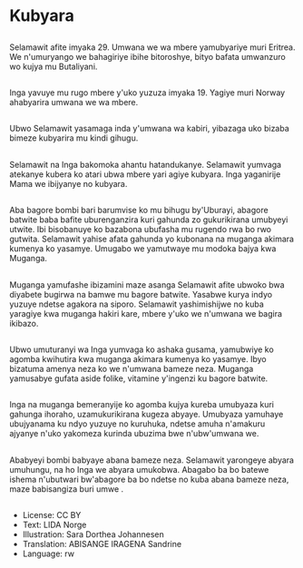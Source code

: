 # Kubyara

##
Selamawit afite imyaka 29. Umwana we wa mbere yamubyariye muri Eritrea. We n'umuryango we bahagiriye ibihe bitoroshye, bityo bafata umwanzuro wo kujya mu Butaliyani.

##
Inga yavuye mu rugo mbere y'uko yuzuza imyaka 19. Yagiye muri Norway ahabyarira umwana we wa mbere.

##
Ubwo Selamawit yasamaga inda y'umwana wa kabiri, yibazaga uko bizaba bimeze kubyarira mu kindi gihugu.

##
Selamawit na Inga bakomoka ahantu hatandukanye. Selamawit yumvaga atekanye kubera ko atari ubwa mbere yari agiye kubyara. Inga yaganirije Mama we ibijyanye no kubyara.

##
Aba bagore bombi bari barumvise ko mu bihugu by'Uburayi, abagore batwite baba bafite uburenganzira kuri gahunda zo gukurikirana umubyeyi utwite. Ibi bisobanuye ko bazabona ubufasha mu rugendo rwa bo rwo gutwita. Selamawit yahise afata gahunda yo kubonana na muganga akimara kumenya ko yasamye. Umugabo we yamutwaye mu modoka bajya kwa Muganga.

##
Muganga yamufashe ibizamini maze asanga Selamawit afite ubwoko bwa diyabete bugirwa na bamwe mu bagore batwite. Yasabwe kurya indyo yuzuye ndetse agakora na siporo. Selamawit yashimishijwe no kuba yaragiye kwa muganga hakiri kare, mbere y'uko we n'umwana we bagira ikibazo.

##
Ubwo umuturanyi wa Inga yumvaga ko ashaka gusama, yamubwiye ko agomba kwihutira kwa muganga akimara kumenya ko yasamye. Ibyo bizatuma amenya neza ko we n'umwana bameze neza. Muganga yamusabye gufata aside folike, vitamine y'ingenzi ku bagore batwite.

##
Inga na muganga bemeranyije ko agomba kujya kureba umubyaza kuri gahunga ihoraho, uzamukurikirana kugeza abyaye. Umubyaza yamuhaye ubujyanama ku ndyo yuzuye no kuruhuka, ndetse amuha n'amakuru ajyanye n'uko yakomeza kurinda ubuzima bwe n'ubw'umwana we.

##
Ababyeyi bombi babyaye abana bameze neza. Selamawit yarongeye abyara umuhungu, na ho Inga we abyara umukobwa. Abagabo ba bo batewe ishema n'ubutwari bw'abagore ba bo ndetse no kuba abana bameze neza, maze babisangiza buri umwe .

##
* License: CC BY
* Text: LIDA Norge
* Illustration: Sara Dorthea Johannesen
* Translation: ABISANGE IRAGENA Sandrine
* Language: rw

